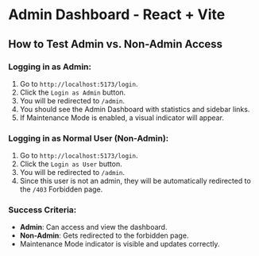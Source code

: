 # Admin Dashboard - React + Vite

##  How to Test Admin vs. Non-Admin Access

###  Logging in as Admin:
1. Go to `http://localhost:5173/login`.
2. Click the `Login as Admin` button.
3. You will be redirected to `/admin`.
4. You should see the Admin Dashboard with statistics and sidebar links.
5. If Maintenance Mode is enabled, a visual indicator will appear.

###  Logging in as Normal User (Non-Admin):
1. Go to `http://localhost:5173/login`.
2. Click the `Login as User` button.
3. You will be redirected to `/admin`.
4. Since this user is not an admin, they will be automatically redirected to the `/403` Forbidden page.

###  Success Criteria:
- **Admin**: Can access and view the dashboard.
- **Non-Admin**: Gets redirected to the forbidden page.
- Maintenance Mode indicator is visible and updates correctly.
